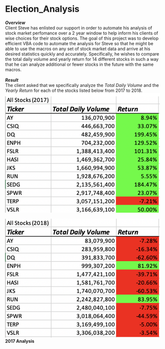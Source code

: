 # Election_Analysis
***Overview*** <br /> 
Client Steve has enlisted our support in order to automate his analysis of stock market perfomance over a 2 year window to help inform his clients of wise choices for their stock options. The goal of this project was to develop efficient VBA code to automate the analysis for Steve so that he might be able to use the macros on any set of stock market data and arrive at his desired statistics quickly and accurately. Specifically, he wishes to compare the total daily volume and yearly return for 14 different stocks in such a way that he can analyze additional or fewer stocks in the future with the same macros. <br /> <br />
***Result*** <br /> 
The client asked that we specifically analyze the *Total Daily Volume* and the *Yearly Return* for each of the stocks listed below from 2017 to 2018. <br />
![](All_stocks_2017.png) <br /> <br />
![](All_stocks_2018.png) <br />
**2017 Analysis** <br />
